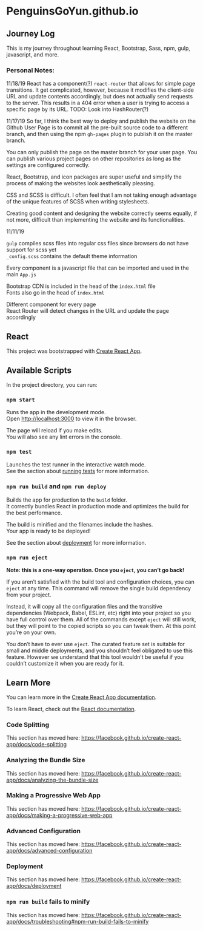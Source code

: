 # PenguinsGoYun.github.io

## Journey Log

This is my journey throughout learning React, Bootstrap, Sass, npm, gulp, javascript, and more.

### Personal Notes:
11/18/19
React has a component(?) `react-router` that allows for simple page transitions. It get complicated, however, because it modifies the client-side URL and update contents accordingly, but does not actually send requests to the server.
This results in a 404 error when a user is trying to access a specific page by its URL.
TODO: Look into HashRouter(?)

11/17/19
So far, I think the best way to deploy and publish the website on the Github User Page is to commit all the pre-built source code to a different branch, and then using the npm `gh-pages` plugin to publish it on the master branch.

You can only publish the page on the master branch for your user page.
You can publish various project pages on other repositories as long as the settings are configured correctly.

React, Bootstrap, and icon packages are super useful and simplify the process of making the websites look aesthetically pleasing.

CSS and SCSS is difficult. I often feel that I am not taking enough advantage of the unique features of SCSS when writing stylesheets.

Creating good content and designing the website correctly seems equally, if not more, difficult than implementing the website and its functionalities.

11/11/19

`gulp` compiles scss files into regular css files since browsers do not have support for scss yet  
`_config.scss` contains the default theme information

Every component is a javascript file that can be imported and used in the main `App.js`

Bootstrap CDN is included in the head of the `index.html` file  
Fonts also go in the head of `index.html`

Different component for every page  
React Router will detect changes in the URL and update the page accordingly

## React

This project was bootstrapped with [Create React App](https://github.com/facebook/create-react-app).

## Available Scripts

In the project directory, you can run:

### `npm start`

Runs the app in the development mode.<br />
Open [http://localhost:3000](http://localhost:3000) to view it in the browser.

The page will reload if you make edits.<br />
You will also see any lint errors in the console.

### `npm test`

Launches the test runner in the interactive watch mode.<br />
See the section about [running tests](https://facebook.github.io/create-react-app/docs/running-tests) for more information.

### `npm run build` and `npm run deploy`

Builds the app for production to the `build` folder.<br />
It correctly bundles React in production mode and optimizes the build for the best performance.

The build is minified and the filenames include the hashes.<br />
Your app is ready to be deployed!

See the section about [deployment](https://facebook.github.io/create-react-app/docs/deployment) for more information.

### `npm run eject`

**Note: this is a one-way operation. Once you `eject`, you can’t go back!**

If you aren’t satisfied with the build tool and configuration choices, you can `eject` at any time. This command will remove the single build dependency from your project.

Instead, it will copy all the configuration files and the transitive dependencies (Webpack, Babel, ESLint, etc) right into your project so you have full control over them. All of the commands except `eject` will still work, but they will point to the copied scripts so you can tweak them. At this point you’re on your own.

You don’t have to ever use `eject`. The curated feature set is suitable for small and middle deployments, and you shouldn’t feel obligated to use this feature. However we understand that this tool wouldn’t be useful if you couldn’t customize it when you are ready for it.

## Learn More

You can learn more in the [Create React App documentation](https://facebook.github.io/create-react-app/docs/getting-started).

To learn React, check out the [React documentation](https://reactjs.org/).

### Code Splitting

This section has moved here: https://facebook.github.io/create-react-app/docs/code-splitting

### Analyzing the Bundle Size

This section has moved here: https://facebook.github.io/create-react-app/docs/analyzing-the-bundle-size

### Making a Progressive Web App

This section has moved here: https://facebook.github.io/create-react-app/docs/making-a-progressive-web-app

### Advanced Configuration

This section has moved here: https://facebook.github.io/create-react-app/docs/advanced-configuration

### Deployment

This section has moved here: https://facebook.github.io/create-react-app/docs/deployment

### `npm run build` fails to minify

This section has moved here: https://facebook.github.io/create-react-app/docs/troubleshooting#npm-run-build-fails-to-minify
